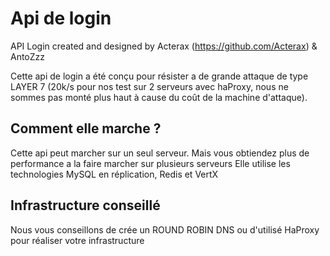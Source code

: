 # Api de login
API Login created and designed by Acterax (https://github.com/Acterax) &amp; AntoZzz 

Cette api de login a été conçu pour résister a de grande attaque de type LAYER 7 
(20k/s pour nos test sur 2 serveurs avec haProxy, nous ne sommes pas monté plus haut à cause du coût de la machine d'attaque).

## Comment elle marche ?

Cette api peut marcher sur un seul serveur. Mais vous obtiendez plus de performance a la faire marcher sur plusieurs serveurs
Elle utilise les technologies MySQL en réplication, Redis et VertX

## Infrastructure conseillé

Nous vous conseillons de crée un ROUND ROBIN DNS ou d'utilisé HaProxy pour réaliser votre infrastructure
